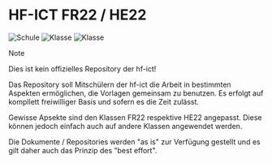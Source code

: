 # HF-ICT FR22 / HE22

![Schule](https://img.shields.io/badge/hf--ict-school?label=Schule&labelColor=grey&color=red)
![Klasse](https://img.shields.io/badge/FR22-class?label=Klasse&labelColor=grey&color=orange)
![Klasse](https://img.shields.io/badge/HE22-class?label=Klasse&labelColor=grey&color=green)

> [!NOTE]
> Dies ist kein offizielles Repository der hf-ict!

Das Repository soll Mitschülern der hf-ict die Arbeit in bestimmten Aspekten ermöglichen, die Vorlagen gemeinsam zu benutzen. Es erfolgt auf kompllett freiwilliger Basis und sofern es die Zeit zulässt.

Gewisse Apsekte sind den Klassen FR22 respektive HE22 angepasst. Diese können jedoch einfach auch auf andere Klassen angewendet werden.

Die Dokumente / Repositories werden "as is" zur Verfügung gestellt und es gilt daher auch das Prinzip des "best effort".
